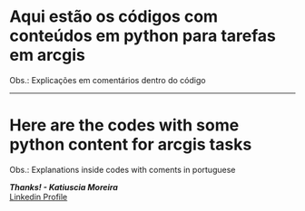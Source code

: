 # Aqui estão os códigos com conteúdos em python para tarefas em arcgis

Obs.: Explicações em comentários dentro do código 
____________________________________________________________________________________________________________________________

# Here are the codes with some python content for arcgis tasks

Obs.: Explanations inside codes with coments in portuguese

***Thanks! - Katiuscia Moreira***
<br>
[Linkedin Profile](https://www.linkedin.com/in/katiuscia-moreira-0026833b/)
